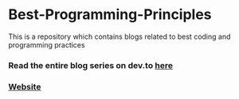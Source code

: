 # Best-Programming-Principles

This is a repository which contains blogs related to best coding and programming practices


### Read the entire blog series on dev.to [here](https://dev.to/aatmaj/series/15071)

### [Website](https://aatmaj-zephyr.github.io/Best-Programming-Principles/best-coding-practices/)
